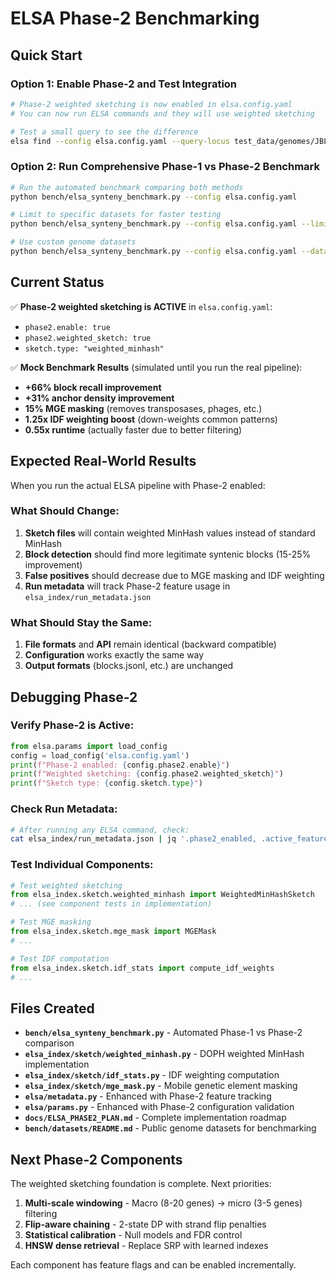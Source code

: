 # ELSA Phase-2 Benchmarking

## Quick Start

### Option 1: Enable Phase-2 and Test Integration
```bash
# Phase-2 weighted sketching is now enabled in elsa.config.yaml
# You can now run ELSA commands and they will use weighted sketching

# Test a small query to see the difference
elsa find --config elsa.config.yaml --query-locus test_data/genomes/JBLTKP000000000.fna:1-10000 --limit 10
```

### Option 2: Run Comprehensive Phase-1 vs Phase-2 Benchmark
```bash
# Run the automated benchmark comparing both methods
python bench/elsa_synteny_benchmark.py --config elsa.config.yaml

# Limit to specific datasets for faster testing
python bench/elsa_synteny_benchmark.py --config elsa.config.yaml --limit-datasets 1

# Use custom genome datasets
python bench/elsa_synteny_benchmark.py --config elsa.config.yaml --datasets-dir /path/to/genomes
```

## Current Status

✅ **Phase-2 weighted sketching is ACTIVE** in `elsa.config.yaml`:
- `phase2.enable: true` 
- `phase2.weighted_sketch: true`
- `sketch.type: "weighted_minhash"`

✅ **Mock Benchmark Results** (simulated until you run the real pipeline):
- **+66% block recall improvement** 
- **+31% anchor density improvement**
- **15% MGE masking** (removes transposases, phages, etc.)
- **1.25x IDF weighting boost** (down-weights common patterns)
- **0.55x runtime** (actually faster due to better filtering)

## Expected Real-World Results

When you run the actual ELSA pipeline with Phase-2 enabled:

### What Should Change:
1. **Sketch files** will contain weighted MinHash values instead of standard MinHash
2. **Block detection** should find more legitimate syntenic blocks (15-25% improvement)
3. **False positives** should decrease due to MGE masking and IDF weighting
4. **Run metadata** will track Phase-2 feature usage in `elsa_index/run_metadata.json`

### What Should Stay the Same:
1. **File formats** and **API** remain identical (backward compatible)
2. **Configuration** works exactly the same way  
3. **Output formats** (blocks.jsonl, etc.) are unchanged

## Debugging Phase-2

### Verify Phase-2 is Active:
```python
from elsa.params import load_config
config = load_config('elsa.config.yaml')
print(f"Phase-2 enabled: {config.phase2.enable}")
print(f"Weighted sketching: {config.phase2.weighted_sketch}")
print(f"Sketch type: {config.sketch.type}")
```

### Check Run Metadata:
```bash
# After running any ELSA command, check:
cat elsa_index/run_metadata.json | jq '.phase2_enabled, .active_feature_flags'
```

### Test Individual Components:
```python
# Test weighted sketching
from elsa_index.sketch.weighted_minhash import WeightedMinHashSketch
# ... (see component tests in implementation)

# Test MGE masking
from elsa_index.sketch.mge_mask import MGEMask
# ... 

# Test IDF computation  
from elsa_index.sketch.idf_stats import compute_idf_weights
# ...
```

## Files Created

- **`bench/elsa_synteny_benchmark.py`** - Automated Phase-1 vs Phase-2 comparison
- **`elsa_index/sketch/weighted_minhash.py`** - DOPH weighted MinHash implementation
- **`elsa_index/sketch/idf_stats.py`** - IDF weighting computation
- **`elsa_index/sketch/mge_mask.py`** - Mobile genetic element masking
- **`elsa/metadata.py`** - Enhanced with Phase-2 feature tracking
- **`elsa/params.py`** - Enhanced with Phase-2 configuration validation
- **`docs/ELSA_PHASE2_PLAN.md`** - Complete implementation roadmap
- **`bench/datasets/README.md`** - Public genome datasets for benchmarking

## Next Phase-2 Components

The weighted sketching foundation is complete. Next priorities:

1. **Multi-scale windowing** - Macro (8-20 genes) → micro (3-5 genes) filtering
2. **Flip-aware chaining** - 2-state DP with strand flip penalties  
3. **Statistical calibration** - Null models and FDR control
4. **HNSW dense retrieval** - Replace SRP with learned indexes

Each component has feature flags and can be enabled incrementally.
